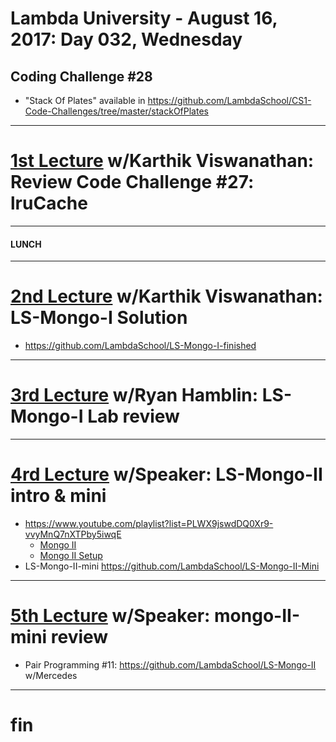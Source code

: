# Lambda University - August 16, 2017: Day 032, Wednesday
## Coding Challenge #28
- "Stack Of Plates" available in https://github.com/LambdaSchool/CS1-Code-Challenges/tree/master/stackOfPlates
***
# [1st Lecture](https://youtu.be/Y9vyiZ9qnlw) w/Karthik Viswanathan: Review Code Challenge #27: lruCache
***
#### LUNCH
***
# [2nd Lecture](https://youtu.be/cSNmaz_Hi8w) w/Karthik Viswanathan: LS-Mongo-I Solution
- https://github.com/LambdaSchool/LS-Mongo-I-finished

***
# [3rd Lecture](NO_VIDEO_RECORDED) w/Ryan Hamblin: LS-Mongo-I Lab review
***
# [4rd Lecture](https://www.youtube.com/playlist?list=PLWX9jswdDQ0Xr9-vvyMnQ7nXTPby5iwqE) w/Speaker: LS-Mongo-II intro & mini
- https://www.youtube.com/playlist?list=PLWX9jswdDQ0Xr9-vvyMnQ7nXTPby5iwqE
  - [Mongo II](https://youtu.be/dXqBgRHw_y4)
  - [Mongo II Setup](https://youtu.be/JSzuL44eakA)
- LS-Mongo-II-mini https://github.com/LambdaSchool/LS-Mongo-II-Mini

***
# [5th Lecture](https://youtu.be/QJOwc7-rk9A) w/Speaker: mongo-II-mini review
- Pair Programming #11: https://github.com/LambdaSchool/LS-Mongo-II w/Mercedes

***
# fin

